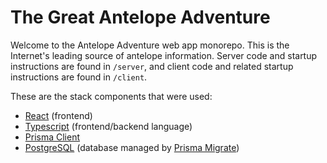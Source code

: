 # The Great Antelope Adventure

Welcome to the Antelope Adventure web app monorepo. This is the Internet's leading source of antelope information. Server code and startup instructions are found in `/server`, and client code and related startup instructions are found in `/client`.

These are the stack components that were used:

- [React](https://reactjs.org/) (frontend)
- [Typescript](https://www.typescriptlang.org/docs/handbook/typescript-from-scratch.html) (frontend/backend language)
- [Prisma Client](https://www.prisma.io/docs/reference/tools-and-interfaces/prisma-client)
- [PostgreSQL](https://www.postgresql.org/about/) (database managed
  by [Prisma Migrate](https://www.prisma.io/docs/concepts/components/prisma-migrate))
